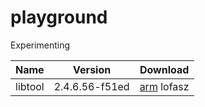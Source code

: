 # playground
Experimenting

|Name|Version|Download|
|-|-|-| 
|libtool|2.4.6.56-f51ed|[arm](https://github.com/laheller/playground/files/7964064/libtool_arm.tar.gz) lofasz|
